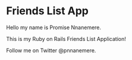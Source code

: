 # Friends List App

Hello my name is Promise Nnanemere.

This is my Ruby on Rails Friends List Application!

Follow me on Twitter @pnnanemere.  